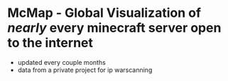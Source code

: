 # McMap - Global Visualization of *nearly* every minecraft server open to the internet

- updated every couple months
- data from a private project for ip warscanning

